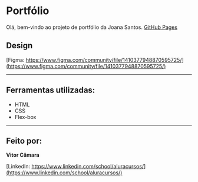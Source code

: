 # Portfólio

Olá, bem-vindo ao projeto de portfólio da Joana Santos.
[GitHub Pages](https://vithorcamara.github.io/portfolio-joana-santos/)

## Design

[Figma: https://www.figma.com/community/file/1410377948870595725/](https://www.figma.com/community/file/1410377948870595725/)

---

## Ferramentas utilizadas:
- HTML
- CSS
- Flex-box

---

## Feito por:

**Vitor Câmara**

[LinkedIn: https://www.linkedin.com/school/aluracursos/](https://www.linkedin.com/school/aluracursos/)
